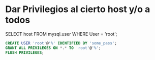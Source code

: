 # Dar Privilegios al cierto host y/o a todos

SELECT host FROM mysql.user WHERE User = 'root';

```sql
CREATE USER 'root'@'%' IDENTIFIED BY 'some_pass';
GRANT ALL PRIVILEGES ON *.* TO 'root'@'%';
FLUSH PRIVILEGES;
```
